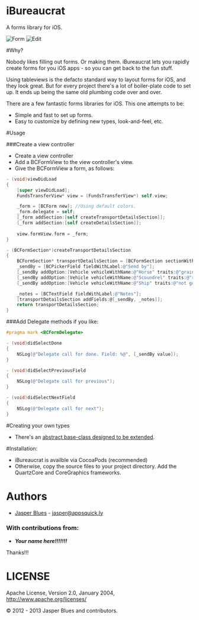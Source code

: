 iBureaucrat
==========

A forms library for iOS. 


![Form](http://jasperblues.github.com/iBureaucrat/form.png)
![Edit](http://jasperblues.github.com/iBureaucrat/edit.png)

#Why?

Nobody likes filling out forms. Or making them. iBureaucrat lets you rapidly create forms for you iOS apps - so you 
can get back to the fun stuff. 

Using tableviews is the defacto standard way to layout forms for iOS, and they look great. But for every project there's a
lot of boiler-plate code to set up. It ends up being the same old plumbing code over and over. 

There are a few fantastic forms libraries for iOS. This one attempts to be: 

* Simple and fast to set up forms. 
* Easy to customize by defining new types, look-and-feel, etc. 

#Usage

###Create a view controller

* Create a view controller
* Add a BCFormView to the view controller's view. 
* Give the BCFormView a form, as follows:

```objective-c
- (void)viewDidLoad
{
    [super viewDidLoad];
    FundsTransferView* view = (FundsTransferView*) self.view;

    _form = [BCForm new]; //Using default colors.
    _form.delegate = self;
    [_form addSection:[self createTransportDetailsSection]];
    [_form addSection:[self createDetailsSection]];
    
    view.formView.form = _form;
}

- (BCFormSection*)createTransportDetailsSection
{
    BCFormSection* transportDetailsSection = [BCFormSection sectionWithTitle:@"Transport Details"];
    _sendBy = [BCPickerField fieldWithLabel:@"Send by"];
    [_sendBy addOption:[Vehicle vehicleWithName:@"Horse" traits:@"grain tax"]];
    [_sendBy addOption:[Vehicle vehicleWithName:@"Scoundrel" traits:@"reliable"]];
    [_sendBy addOption:[Vehicle vehicleWithName:@"Ship" traits:@"not good over-land"]];

    _notes = [BCTextField fieldWithLabel:@"Notes"];
    [transportDetailsSection addFields:@[_sendBy, _notes]];
    return transportDetailsSection;
}

```

###Add Delegate methods if you like:

```objective-c
#pragma mark <BCFormDelegate>

- (void)didSelectDone
{
    NSLog(@"Delegate call for done. Field: %@", [_sendBy value]);
}

- (void)didSelectPreviousField
{
    NSLog(@"Delegate call for previous");
}

- (void)didSelectNextField
{
    NSLog(@"Delegate call for next");
}
```

#Creating your own types

* There's an <a href="http://jasperblues.github.io/iBureaucrat/api/Classes/BCAbstractField.html">abstract base-class designed to be extended</a>. 


#Installation: 

* iBureaucrat is availble via CocoaPods (recommended)
* Otherwise, copy the source files to your project directory. Add the QuartzCore and CoreGraphics frameworks. 

# Authors

* <a href="http://ph.linkedin.com/pub/jasper-blues/8/163/778">Jasper Blues</a> - <a href="mailto:jasper@appsquick.ly?Subject=Typhoon">jasper@appsquick.ly</a>
         
### With contributions from: 

* ___Your name here!!!!!!!___ 

Thanks!!!


# LICENSE

Apache License, Version 2.0, January 2004, http://www.apache.org/licenses/

© 2012 - 2013 Jasper Blues and contributors.

